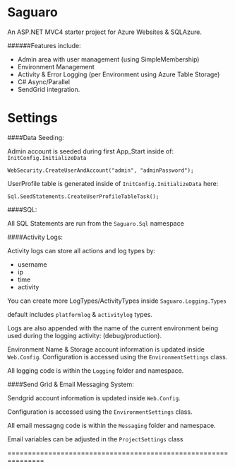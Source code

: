 Saguaro
=======

An ASP.NET MVC4 starter project for Azure Websites & SQLAzure.

######Features include:

* Admin area with user management (using SimpleMembership)
* Environment Management
* Activity &amp; Error Logging (per Environment using Azure Table Storage)
* C# Async/Parallel
* SendGrid integration.



Settings
========



####Data Seeding:

Admin account is seeded during first App_Start inside of: `InitConfig.InitializeData`

    WebSecurity.CreateUserAndAccount("admin", "adminPassword");

UserProfile table is generated inside of `InitConfig.InitializeData` here:

    Sql.SeedStatements.CreateUserProfileTableTask();


####SQL:

All SQL Statements are run from the `Saguaro.Sql` namespace

####Activity Logs:

Activity logs can store all actions and log types by:
* username
* ip
* time
* activity

You can create more LogTypes/ActivityTypes inside `Saguaro.Logging.Types`

default includes `platformlog` & `activitylog` types.

Logs are also appended with the name of the current environment being used during the logging activity: (debug/production).

Environment Name & Storage account information is updated inside `Web.Config`. Configuration is accessed using the `EnvironmentSettings` class.

All logging code is within the `Logging` folder and namespace.




####Send Grid & Email Messaging System:


Sendgrid account information is updated inside `Web.Config`.

Configuration is accessed using the `EnvironmentSettings` class.

All email messagng code is within the `Messaging` folder and namespace.

Email variables can be adjusted in the `ProjectSettings` class

===============================================================
